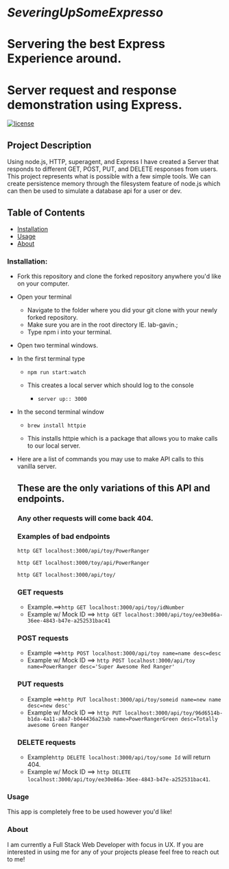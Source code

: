 # *SeveringUpSomeExpresso*
# Servering the best Express Experience around.

# Server request and response demonstration using Express.
[![license](https://img.shields.io/github/license/mashape/apistatus.svg)]()

## Project Description
Using node.js, HTTP, superagent, and Express I have created a Server that responds to different GET, POST, PUT, and DELETE responses from users. This project represents what is possible with a few simple tools. We can create persistence memory through the filesystem feature of node.js which can then be used to simulate a database api for a user or dev.

## Table of Contents
+ [Installation](#installation)
+ [Usage](#Usage)
+ [About](#About)

### Installation:
+ Fork this repository and clone the forked repository anywhere you'd like on your computer.

+ Open your terminal
  + Navigate to the folder where you did your git clone with your newly forked repository.
  + Make sure you are in the root directory IE. lab-gavin.;
  + Type npm i into your terminal.
+ Open two terminal windows.
+ In the first terminal type
  + `npm run start:watch`

  + This creates a local server which should log to the console
    + `server up:: 3000`

+ In the second terminal window
  + `brew install httpie`

  + This installs httpie which is a package that allows you to make calls to our local server.


+ Here are a list of commands you may use to make API calls to this vanilla server.

  ## These are the only variations of this API and endpoints.
  ### Any other requests will come back 404.
  ### Examples of bad endpoints
  `http GET localhost:3000/api/toy/PowerRanger`

  `http GET localhost:3000/toy/api/PowerRanger`

  `http GET localhost:3000/api/toy/`
  ### GET requests
  + Example.==>`http GET localhost:3000/api/toy/idNumber`
  + Example w/ Mock ID ==> `http GET localhost:3000/api/toy/ee30e86a-36ee-4843-b47e-a252531bac41`

  ### POST requests
  + Example ==>`http POST localhost:3000/api/toy name=name desc=desc`
  + Example w/ Mock ID ==> `http POST localhost:3000/api/toy name=PowerRanger desc='Super Awesome Red Ranger'`

  ### PUT requests
  + Example ==>`http PUT localhost:3000/api/toy/someid name=new name desc=new desc'`
  + Example w/ Mock ID ==> `http PUT localhost:3000/api/toy/96d6514b-b1da-4a11-a8a7-b044436a23ab name=PowerRangerGreen desc=Totally awesome Green Ranger`

  ### DELETE requests
  + Example`http DELETE localhost:3000/api/toy/some Id` will return 404.
  + Example w/ Mock ID ==> `http DELETE localhost:3000/api/toy/ee30e86a-36ee-4843-b47e-a252531bac41`.

### Usage
This app is completely free to be used however you'd like!


### About
I am currently a Full Stack Web Developer with focus in UX. If you are interested in using me for any of your projects please feel free to reach out to me!
